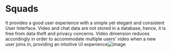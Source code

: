 # Squads
It provides a good user experience with a simple yet elegant and consistent User Interface.
Video and chat data are not stored in a database, hence, it is free from data theft and privacy concerns.
Video dimension reduces accordingly in order to accommodate multiple users’ video when a new user joins in, providing an intuitive UI experience![image](https://user-images.githubusercontent.com/87715604/148931853-c9f4db71-e454-4702-9fe3-520d73ec73d2.png)
